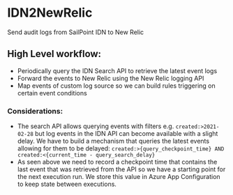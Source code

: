 # IDN2NewRelic

Send audit logs from SailPoint IDN to New Relic 

## High Level workflow:
* Periodically query the IDN Search API to retrieve  the latest event logs
* Forward the events to New Relic using the New Relic logging API 
* Map events of custom log source so we can build rules triggering on certain event conditions




### Considerations:
* The search API allows querying events with filters e.g.  `created:>2021-02-28` but log events in the IDN API can become available with a slight delay. We have to build a mechanism that  queries  the latest events allowing for them to be delayed: `created:>{query_checkpoint_time} AND created:<{current_time - query_search_delay}`
* As seen above we need to record a checkpoint time that contains the last event that was retrieved from the API so we have a starting point for the next execution run. We store this value in  Azure App Configuration to keep state between executions.